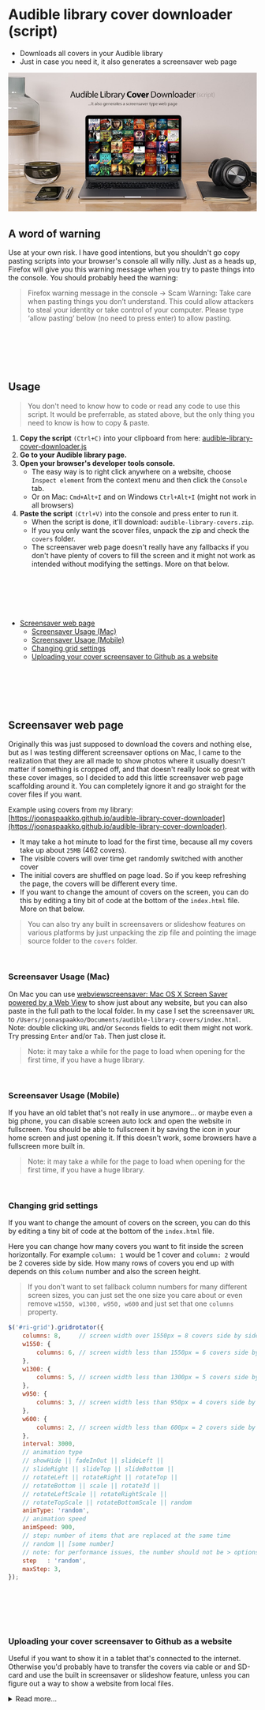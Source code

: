 # Audible library cover downloader (script) <!-- omit in toc -->

- Downloads all covers in your Audible library
- Just in case you need it, it also generates a screensaver web page

![](https://raw.githubusercontent.com/joonaspaakko/audible-library-cover-downloader/main/screensaver-preview.jpg)

## A word of warning <!-- omit in toc -->

Use at your own risk. I have good intentions, but you shouldn't go copy pasting scripts into your browser's console all willy nilly. Just as a heads up, Firefox will give you this warning message when you try to paste things into the console. You should probably heed the warning:

> Firefox warning message in the console → Scam Warning: Take care when pasting things you don’t understand. This could allow attackers to steal your identity or take control of your computer. Please type ‘allow pasting’ below (no need to press enter) to allow pasting.

&emsp; <!-- omit in toc -->
----
&emsp; <!-- omit in toc -->

## Usage <!-- omit in toc -->

> You don't need to know how to code or read any code to use this script. It would be preferrable, as stated above, but the only thing you need to know is how to copy & paste.

1. **Copy the script** `(Ctrl+C)` into your clipboard from here: [audible-library-cover-downloader.js](https://raw.githubusercontent.com/joonaspaakko/audible-library-cover-downloader/main/audible-library-cover-downloader.js)
2. **Go to your Audible library page.**
3. **Open your browser's developer tools console.** 
    - The easy way is to right click anywhere on a website, choose `Inspect element` from the context menu and then click the `Console` tab.
    - Or on Mac: `Cmd+Alt+I` and on Windows `Ctrl+Alt+I` (might not work in all browsers)
4. **Paste the script** `(Ctrl+V)` into the console and press enter to run it.
    - When the script is done, it'll download: `audible-library-covers.zip`.
    - If you you only want the scover files, unpack the zip and check the `covers` folder.
    - The screensaver web page doesn't really have any fallbacks if you don't have plenty of covers to fill the screen and it might not work as intended without modifying the settings. More on that below. 

&emsp; <!-- omit in toc -->
----
&emsp; <!-- omit in toc -->


- [Screensaver web page](#screensaver-web-page)
  - [Screensaver Usage (Mac)](#screensaver-usage-mac)
  - [Screensaver Usage (Mobile)](#screensaver-usage-mobile)
  - [Changing grid settings](#changing-grid-settings)
  - [Uploading your cover screensaver to Github as a website](#uploading-your-cover-screensaver-to-github-as-a-website)


&emsp; <!-- omit in toc -->
----
&emsp; <!-- omit in toc -->


## Screensaver web page

Originally this was just supposed to download the covers and nothing else, but as I was testing different screensaver options on Mac, I came to the realization that they are all made to show photos where it usually doesn't matter if something is cropped off, and that doesn't really look so great with these cover images, so I decided to add this little screensaver web page scaffolding around it. You can completely ignore it and go straight for the cover files if you want.

Example using covers from my library: [https://joonaspaakko.github.io/audible-library-cover-downloader](https://joonaspaakko.github.io/audible-library-cover-downloader).

- It may take a hot minute to load for the first time, because all my covers take up about `25MB` (462 covers).
- The visible covers will over time get randomly switched with another cover
- The initial covers are shuffled on page load. So if you keep refreshing the page, the covers will be different every time.
- If you want to change the amount of covers on the screen, you can do this by editing a tiny bit of code at the bottom of the `index.html` file. More on that below.

> You can also try any built in screensavers or slideshow features on various platforms by just unpacking the zip file and pointing the image source folder to the `covers` folder. 

&emsp; <!-- omit in toc -->

### Screensaver Usage (Mac)

On Mac you can use [webviewscreensaver: Mac OS X Screen Saver powered by a Web View](https://github.com/liquidx/webviewscreensaver) to show just about any website, but you can also paste in the full path to the local folder. In my case I set the screensaver `URL` to `/Users/joonaspaakko/Documents/audible-library-covers/index.html`. Note: double clicking `URL` and/or `Seconds` fields to edit them might not work. Try pressing `Enter` and/or `Tab`. Then just close it.

> Note: it may take a while for the page to load when opening for the first time, if you have a huge library.

&emsp; <!-- omit in toc -->

### Screensaver Usage (Mobile)

If you have an old tablet that's not really in use anymore... or maybe even a big phone, you can disable screen auto lock and open the website in fullscreen. You should be able to fullscreen it by saving the icon in your home screen and just opening it. If this doesn't work, some browsers have a fullscreen more built in.

> Note: it may take a while for the page to load when opening for the first time, if you have a huge library.

&emsp; <!-- omit in toc -->

### Changing grid settings

If you want to change the amount of covers on the screen, you can do this by editing a tiny bit of code at the bottom of the `index.html` file.

Here you can change how many covers you want to fit inside the screen horizontally. For example `column: 1` would be 1 cover and `column: 2` would be 2 coveres side by side. How many rows of covers you end up with depends on this `column` number and also the screen height.

> If you don't want to set fallback column numbers for many different screen sizes, you can just set the one size you care about or even remove `w1550, w1300, w950, w600` and just set that one `columns` property.

```js
$('#ri-grid').gridrotator({
    columns: 8,     // screen width over 1550px = 8 covers side by side
    w1550: {
        columns: 6, // screen width less than 1550px = 6 covers side by side
    },
    w1300: {
        columns: 5, // screen width less than 1300px = 5 covers side by side
    },
    w950: {
        columns: 3, // screen width less than 950px = 4 covers side by side
    },
    w600: {
        columns: 2, // screen width less than 600px = 2 covers side by side
    },
    interval: 3000,
    // animation type
    // showHide || fadeInOut || slideLeft || 
    // slideRight || slideTop || slideBottom || 
    // rotateLeft || rotateRight || rotateTop || 
    // rotateBottom || scale || rotate3d || 
    // rotateLeftScale || rotateRightScale || 
    // rotateTopScale || rotateBottomScale || random
    animType: 'random',
    // animation speed
    animSpeed: 900,
    // step: number of items that are replaced at the same time
    // random || [some number]
    // note: for performance issues, the number should not be > options.maxStep
    step   : 'random',
    maxStep: 3,
});
```

&emsp; <!-- omit in toc -->
----
&emsp; <!-- omit in toc -->

### Uploading your cover screensaver to Github as a website

Useful if you want to show it in a tablet that's connected to the internet. Otherwise you'd probably have to transfer the covers via cable or and SD-card and use the built in screensaver or slideshow feature, unless you can figure out a way to show a website from local files.

<details><summary>Read more...</summary>
&emsp; <!-- omit in toc -->

This is a fairly complex process if you've never used Github/Git to make repositories, but it is a free way to get your site on the internets, so there's that. The complexity comes mostly from how Git/Github works and what it's mainly for. **You don't need to touch any code**, it's just a matter of learning how it works and clicking your way through the process.

**Be aware** that Github Pages only work on public repositories on the free account. This means that the repository/the files are more freely available than on a more traditional hosting platform. For example the repository for my audible library website I linked to above is accessible from this address [https://github.com/joonaspaakko/audible-library-cover-downloader/tree/web-page](https://github.com/joonaspaakko/audible-library-cover-downloader/tree/web-page). Anyone can download this repository and use it as they please. In this instance it shouldn't be a problem because the files don't contain any personal data. Just the covers and some code to create the screensaver web page.

> If you know how to make a regular repository in Github but haven’t used GitHub Pages before, jump straight to step 3.

It might look like there’s just too many steps, but aside from making the GitHub account, the entire process is like 10 minutes tops if you know what you’re doing. It may take a bit longer when you’re following the instructions step by step. Updating the website later is going to take like 2 minutes tops.

1. You need a (free) [github account ](https://github.com/join).
2. For things to not get totally out of hand in terms of complexity, you will definitely want to use the [Github Desktop client](https://desktop.github.com/).
	1. In Github Desktop the first thing you do is make the repository `File > New repository`, which you can think of as a project folder in your account. The only thing you need to add when creating a new repository is the name for the project, for example `my-audible-library-covers`.
		- This name, or rather the kebab cased version it shows below is going to be the url path, which is going to be along the lines of `https://YOUR-USERNAME.github.io/YOUR-REPOSITORY-NAME`. In my case the url would end up being `https://joonaspaakko.github.io/my-audible-library-covers`.
	2. The newly created project should immediately get selected and you should see a button that opens the `respository` (project folder) in your computer.
		- The button will likely say `Show in Finder` or `Show in Explorer`
	3. Unpack the zip file you got from script in the project folder.
		- Remove the zip file if it’s in the folder.
	4. Now when you open Github Desktop, it should show you that new files were added to the project.
	5. In the bottom left there's `Summary`, `Description`, and `Commit to master`. This is where you basically save the changes in your project.
		1. You need to always give summary before you can commit (save), but in this case you don't have to be descriptive at all. You can make summary a `-` for all your commits if you want.
			- In regular projects `Summary` and `Description` are meant to inform everyone involved what was changed. Since you are just updating a website, it doesn’t matter much.
		2. When you click `Commit to master` the changes are now saved locally in your computer…
		3. Upload the files to Github with the `Push origin` button.
3. So now the Github project repository should be online and visible in your account through the Github website, but you still need to tell Github that you want this project to be a website.
	- Super short instructions: 
		1. Go to the project repository page online and click `Settings`. 
			You can easily locate it through the GitHub website from your repositories, but just FYI, it’s `https://github.com/YOUR-USERNAME/YOUR-REPOSITORY-NAME`. You can only see settings if you’re logged in.
		2. In the settings you can find a section called `GitHub Pages`. 
		3. Choose `Master branch` in the `Source` dropdown and when that’s done it should tell you what the website address is, which should be along the lines of `https://YOUR-USERNAME.github.io/YOUR-REPOSITORY-NAME`.
		- If you’re having hard time understanding the instructions above, you can find more comprehensive instructions [here](https://pages.github.com/). To get the right instructions just select `Project site` and `Start from scratch`. You can skip to step 4 in the Github article.
4. When you've got all this done and the project repository is set as a website, you can share the address with anyone. And to be clear, they don't need a Github account to view the web page. **It may take a few minutes for the page to be online**, especially if you have tons of books.

&emsp; <!-- omit in toc -->

#### What if I want to upload the web page again? <!-- omit in toc -->

1. Replace the old files in your Github repository folder on your computer:
	- You can find the folder easily through the Github Desktop application.
	- Remove all files in the project folder on your computer.
	- Unpack the `.zip` file contents there.
		- Remove the zip file if it’s in the folder.
5. In the Github Desktop client open the audible library project, if it’s not already open. You can open projects from the dropdown in the top left.
6. Commit changes (on the left side of the window):
	  - Add summary text. Just like before, it can be just a dash `-` in this case.
		- Click the `Commit to master` button
8. Click the `Push origin` button (right side)
9. And the website should be online in a couple minutes.

</details>

